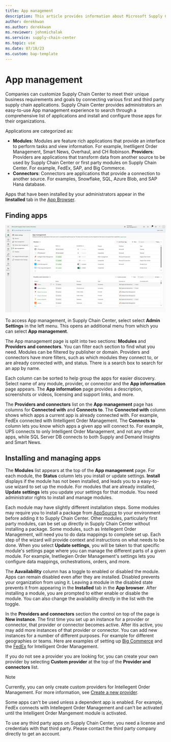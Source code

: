 ```yaml
---
title: App management
description: This article provides information about Microsoft Supply Chain Center's App management.
author: derekkwan
ms.author: derekkwan
ms.reviewer: johnmichalak
ms.service: supply-chain-center
ms.topic: use
ms.date: 07/18/23
ms.custom: bap-template
---
```


# App management

Companies can customize Supply Chain Center to meet their unique business requirements and goals by connecting various first and third party supply chain applications. Supply Chain Center provides administrators an easy-to-use App management experience to search through a comprehensive list of applications and install and configure those apps for their organizations. 

Applications are categorized as:

- **Modules**: Modules are feature rich applications that provide an interface to perform tasks and view information. For example, Inetlligent Order Management, Smart News, Overhaul, and CH Robinson.
 **Providers**: Providers are applications that transform data from another source to be used by Supply Chain Center or first party modules on Supply Chain Center. For example, FedEx, SAP, and Big Commerce.
- **Connectors**: Connectors are applications that provide a connection to another source. For examples, Snowflake, SQL, Azure Blob, and SAP Hana database.

Apps that have been installed by your administrators appear in the **Iinstalled** tab in the [App Browser](articles/use/appbrowser.md).

## Finding apps

![Screenshot of the App management page](media/appmanagement.png) 

To access App management, in Supply Chain Center, select select **Admin Settings** in the left menu. This opens an additional menu from which you can select **App management**.

The App management page is split into two sections: **Modules** and **Providers and connectors**. You can filter each section to find what you need. Modules can be filtered by publisher or domain. Providers and connectors have more filters, such as which modules they connect to, or are already connected with, and status. There is a search box to search for an app by name.

Each column can be sorted to help group the apps for easier discovery. Select name of any module, provider, or connector and the **App information** page appears. The **App information** page provides a description, screenshots or videos, licensing and support links, and more.

The **Providers and connectors** list on the **App management** page has columns for **Connected with** and **Connects to**. The **Connected with** column shows which apps a current app is already connected with. For example, FedEx connected with IIntelligent Order Management. The **Connects to** column lets you know which apps a given app will connect to. For example, UPS connects to only Intelligent Order Management, and not any other apps, while SQL Server DB connects to both Supply and Demand Insights and Smart News.   

## Installing and managing apps

The **Modules** list appears at the top of the **App management** page. For each module, the **Status** column lets you install or update settings. **Install** displays if the module has not been installed, and leads you to a easy-to-use wizard to set up the module. For modules that are already installed, **Update settings** lets you update your settings for that module. You need administrator rights to install and manage modules.

Each module may have slightly different installation steps. Some modules may require you to install a package from [AppSource](https://appsource.microsoft.com/home) to your environment before adding it to Supply Chain Center. Other modules, particularly first party modules, can be set up directly in Supply Chain Center without installing a package. Some modules, such as Intellegent Order Management, will need you to do data mappings to complete set up. Each step of the wizard will provide context and instructions on what needs to be done. 
When you select **Update settings**, you will be taken to that specific module's settings page where you can manage the different parts of a given module. For example, Inetllegien Order Management's settings lets you configure data mappings, orchestrations, orders, and more.

The **Aavailability** column has a toggle to enabled or disabled the module. Apps can remain disabled even after they are installed. Disabled prevents your organization from using it. Leaving a module in the disabled state prevents it from appearing in the **Installed** tab in the **App browser**. After installing a module, you are prompted to either enable or disable the module. You can also change the availability directly in the list with the toggle.

In the **Providers and connectors** section the control on top of the page is **New instance**. The first time you set up an instance for a provider or connector, that provider or connector becomes active. After itis active, you may add more instances of that provider or connector. You can add new instances for a number of different purposes. For example for different geographies or teams. Here are examples of setting up [Big Commerce](/dynamics365/intelligent-order-management/set-up-bigcommerce-provider) and the [FedEx](/dynamics365/intelligent-order-management/set-up-fedex-provider) for Intelligent Order Management.

If you do not see a provider you are looking for, you can create your own provider by selecting **Custom provider** at the top of the **Provider and connectors** list. 

> [!NOTE]
> Currently, you can only create custom providers for Intellegent Order Management. For more information, see [Create a new provider](/dynamics365/intelligent-order-management/create-new-provider). 

Some apps can't be used unless a dependent app is enabled. For example, FedEx connects with Intellegent Order Management and can't be activated until the Intelligent Order Mangement module is activated.

To use any third party apps on Supply Chain Center, you need a license and credentials with that third party. Please contact the third party company directly to get an account.
